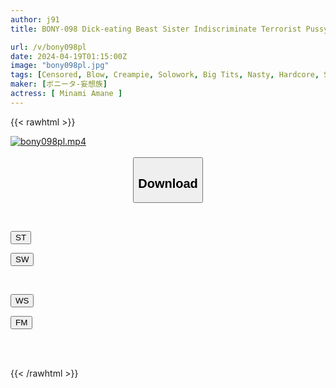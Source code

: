 ```yaml
---
author: j91
title: BONY-098 Dick-eating Beast Sister Indiscriminate Terrorist Pussy With Abnormal Sexual Desire Nan Amane

url: /v/bony098pl
date: 2024-04-19T01:15:00Z
image: "bony098pl.jpg"
tags: [Censored, Blow, Creampie, Solowork, Big Tits, Nasty, Hardcore, Slut	]
maker: [ボニータ-妄想族]
actress: [ Minami Amane ]
---
```



{{< rawhtml >}}

<div class="video" data-videoid="klVwj3zlX7uO2aV">
    <a href="javascript:;">
        <img src="/v/bony098pl/bony098pl.jpg" width="WIDTH" height="HEIGHT" alt="bony098pl.mp4" loading="lazy">
    </a>
</div>

<script type="text/javascript" src="https://j91.asia/asset/on-demand-st.js"></script>

<br>
  <link rel="stylesheet" href="https://j91.asia/asset/bs5.css">
  
  <center>
  <button class="btn btn-primary" type="button" data-bs-toggle="collapse" data-bs-target=".multi-collapse" aria-expanded="false" aria-controls="multiCollapseExample1 multiCollapseExample2"><h2>Download</h2></button></center>
</p>
<div class="row">
  <div class="col">
    <div class="collapse multi-collapse" id="multiCollapseExample1">
      <div class="card card-body">
	      	      <br>
<div class="buttons">  
<p><a href="https://streamtape.to/v/klVwj3zlX7uO2aV" target="_blank"><button class="btn-hover color-3"><i class="fa fa-download"></i> ST</button></a></p>
<p><a href="https://asnwish.com/xy5fd10oe3j5" target="_blank"><button class="btn-hover color-2"><i class="fa fa-download"></i> SW</button></a></p></div>
    </div>
  </div>
</div>
  <div class="col">
    <div class="collapse multi-collapse" id="multiCollapseExample2">
      <div class="card card-body">
	      <br>
<div class="buttons">
<p><a href="https://wolfstream.tv/isnsslf15rd8"><button class="btn-hover color-9"><i class="fa fa-download"></i> WS</button></a></p>
<p><a href="https://filemoon.sx/d/ahoie84js34p"><button class="btn-hover color-8"><i class="fa fa-download"></i> FM</button></a></p></div>
<br><br>
      </div>
    </div>
  </div>
</div>

{{< /rawhtml >}}